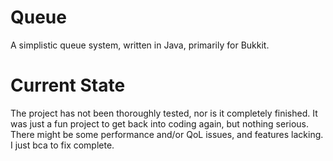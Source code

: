 # Queue
A simplistic queue system, written in Java, primarily for Bukkit.

# Current State
The project has not been thoroughly tested, nor is it completely finished. It was just a fun project to get back into coding again, but nothing serious. 
There might be some performance and/or QoL issues, and features lacking. I just bca to fix complete.